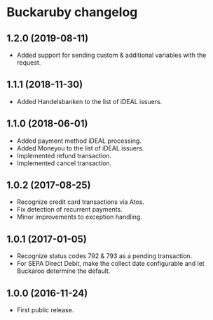 # Buckaruby changelog

## 1.2.0 (2019-08-11)

- Added support for sending custom & additional variables with the request.

## 1.1.1 (2018-11-30)

- Added Handelsbanken to the list of iDEAL issuers.

## 1.1.0 (2018-06-01)

- Added payment method iDEAL processing.
- Added Moneyou to the list of iDEAL issuers.
- Implemented refund transaction.
- Implemented cancel transaction.

## 1.0.2 (2017-08-25)

- Recognize credit card transactions via Atos.
- Fix detection of recurrent payments.
- Minor improvements to exception handling.

## 1.0.1 (2017-01-05)

- Recognize status codes 792 & 793 as a pending transaction.
- For SEPA Direct Debit, make the collect date configurable and let Buckaroo determine the default.

## 1.0.0 (2016-11-24)

- First public release.
